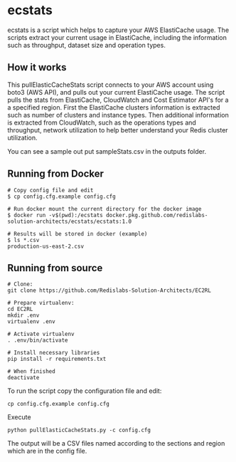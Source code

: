 ecstats
=====

ecstats is a script which helps to capture your AWS ElastiCache usage.
The scripts extract your current usage in ElastiCache, including the information such as throughput, dataset size and operation types.

## How it works

This pullElasticCacheStats script connects to your AWS account using boto3 (AWS API), and pulls out your current ElastiCache usage.
The script pulls the stats from ElastiCache, CloudWatch and Cost Estimator API's for a a specified region.
First the ElastiCache clusters information is extracted such as number of clusters and instance types.
Then additional information is extracted from CloudWatch, such as the operations types and throughput, network utilization to help better understand your Redis cluster utilization.

You can see a sample out put sampleStats.csv in the outputs folder.

## Running from Docker

```
# Copy config file and edit
$ cp config.cfg.example config.cfg

# Run docker mount the current directory for the docker image
$ docker run -v$(pwd):/ecstats docker.pkg.github.com/redislabs-solution-architects/ecstats/ecstats:1.0

# Results will be stored in docker (example)
$ ls *.csv
production-us-east-2.csv
```

## Running from source

```
# Clone:
git clone https://github.com/Redislabs-Solution-Architects/EC2RL

# Prepare virtualenv:
cd EC2RL
mkdir .env
virtualenv .env

# Activate virtualenv
. .env/bin/activate

# Install necessary libraries
pip install -r requirements.txt

# When finished
deactivate
```

To run the script copy the configuration file and edit:

```
cp config.cfg.example config.cfg
```

Execute 

```
python pullElasticCacheStats.py -c config.cfg
```

The output will be a CSV files named according to the sections and region which are in the config file. 
